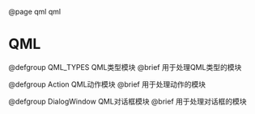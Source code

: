 @page qml qml

# QML



@defgroup QML_TYPES QML类型模块
@brief 用于处理QML类型的模块

@defgroup Action QML动作模块
@brief 用于处理动作的模块


@defgroup DialogWindow QML对话框模块
@brief 用于处理对话框的模块

